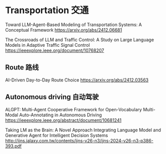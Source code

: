 # Transportation 交通
Toward LLM-Agent-Based Modeling of Transportation Systems: A Conceptual Framework
https://arxiv.org/abs/2412.06681

The Crossroads of LLM and Traffic Control: A Study on Large Language Models in Adaptive Traffic Signal Control
https://ieeexplore.ieee.org/document/10768207

## Route 路线
AI-Driven Day-to-Day Route Choice
https://arxiv.org/abs/2412.03563

## Autonomous driving 自动驾驶
ALGPT: Multi-Agent Cooperative Framework for Open-Vocabulary Multi-Modal Auto-Annotating in Autonomous Driving
https://ieeexplore.ieee.org/abstract/document/10681241

Taking LM as the Brain: A Novel Approach Integrating Language Model and Generative Agent for Intelligent Decision Systems
http://ijns.jalaxy.com.tw/contents/ijns-v26-n3/ijns-2024-v26-n3-p386-393.pdf
